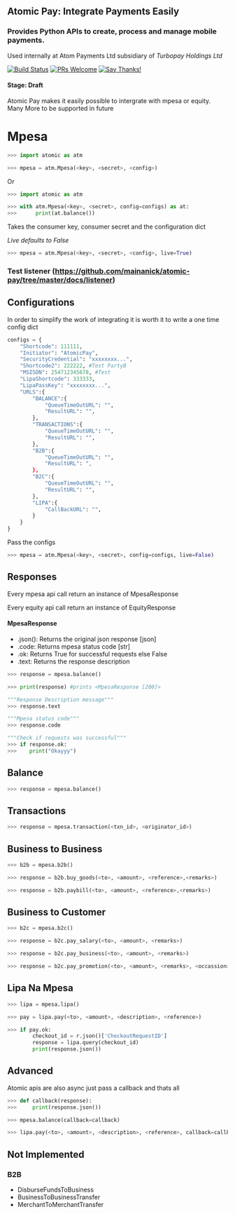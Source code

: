 ## Atomic Pay: Integrate Payments Easily
### Provides Python APIs to create, process and manage mobile payments.
Used internally at Atom Payments Ltd subsidiary of *Turbopay Holdings Ltd*

[![Build Status](https://travis-ci.org/mainanick/atomic-pay.svg?branch=master)](https://travis-ci.org/mainanick/atomic-pay)
[![PRs Welcome](https://img.shields.io/badge/PRs-welcome-brightgreen.svg?style=flat-square)](http://makeapullrequest.com)
[![Say Thanks!](https://img.shields.io/badge/Say%20Thanks-!-1EAEDB.svg)](https://saythanks.io/to/mainanick)


#### Stage: Draft

Atomic Pay makes it easily possible to intergrate with mpesa or equity. Many More to be supported in future



# Mpesa
```python
>>> import atomic as atm 

>>> mpesa = atm.Mpesa(<key>, <secret>, <config>)
```
Or
```python
>>> import atomic as atm

>>> with atm.Mpesa(<key>, <secret>, config=configs) as at:
>>>      print(at.balance())
```

Takes the consumer key, consumer secret and the configuration dict

*Live defaults to False*

```python
>>> mpesa = atm.Mpesa(<key>, <secret>, <config>, live=True)
```
### Test listener (https://github.com/mainanick/atomic-pay/tree/master/docs/listener)
## Configurations
In order to simplify the work of integrating it is worth it to write a one time config dict

```python
configs = {
    "Shortcode": 111111,
    "Initiator": "AtomicPay",
    "SecurityCredential": "xxxxxxxx...",
    "Shortcode2": 222222, #Test PartyB
    "MSISDN": 254712345678, #Test
    "LipaShortcode": 333333,
    "LipaPassKey": "xxxxxxxx...",
    "URLS":{
        "BALANCE":{
            "QueueTimeOutURL": "",
            "ResultURL": "",
        },
        "TRANSACTIONS":{
            "QueueTimeOutURL": "",
            "ResultURL": "",
        },
        "B2B":{
            "QueueTimeOutURL": "",
            "ResultURL": ",
        },
        "B2C":{
            "QueueTimeOutURL": "",
            "ResultURL": "",
        },
        "LIPA":{
            "CallBackURL": "",
        }
    }   
}
```
Pass the configs
```python
>>> mpesa = atm.Mpesa(<key>, <secret>, config=configs, live=False)
```


## Responses
Every mpesa api call return an instance of MpesaResponse

Every equity api call return an instance of EquityResponse

#### MpesaResponse
- .json(): Returns the original json response [json]
- .code: Returns mpesa status code [str]
- .ok: Returns True for successful requests else False
- .text: Returns the response description

```python
>>> response = mpesa.balance()

>>> print(response) #prints <MpesaResponse [200]>

"""Response Description message"""
>>> response.text

"""Mpesa status code"""
>>> response.code

"""Check if requests was successful"""
>>> if response.ok:
>>>    print("Okayyy")
```

## Balance
```python
>>> response = mpesa.balance()
```
## Transactions
```python
>>> response = mpesa.transaction(<txn_id>, <originator_id>)
```

## Business to Business
```python
>>> b2b = mpesa.b2b()

>>> response = b2b.buy_goods(<to>, <amount>, <reference>,<remarks>)

>>> response = b2b.paybill(<to>, <amount>, <reference>,<remarks>)
```

## Business to Customer
```python
>>> b2c = mpesa.b2c()

>>> response = b2c.pay_salary(<to>, <amount>, <remarks>)

>>> response = b2c.pay_business(<to>, <amount>, <remarks>)

>>> response = b2c.pay_promotion(<to>, <amount>, <remarks>, <occassion>)

```

## Lipa Na Mpesa
```python
>>> lipa = mpesa.lipa()

>>> pay = lipa.pay(<to>, <amount>, <description>, <reference>)

>>> if pay.ok:
        checkout_id = r.json()['CheckoutRequestID']
        response = lipa.query(checkout_id)        
        print(response.json())
```
## Advanced
Atomic apis are also async
just pass a callback and thats all
```python
>>> def callback(response):
>>>     print(response.json())

>>> mpesa.balance(callback=callback)

>>> lipa.pay(<to>, <amount>, <description>, <reference>, callback=callback)
```

## Not Implemented
### B2B
- DisburseFundsToBusiness
- BusinessToBusinessTransfer
- MerchantToMerchantTransfer
